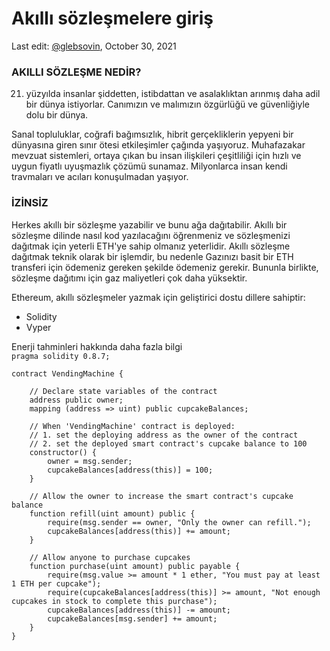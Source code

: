 # Akıllı sözleşmelere giriş

<Author ava="/assets/images/author-ava.png">Last edit: [\@glebsovin](/), October 30, 2021</Author>

### AKILLI SÖZLEŞME NEDİR?

21. yüzyılda insanlar şiddetten, istibdattan ve asalaklıktan arınmış daha adil bir dünya istiyorlar. Canımızın ve malımızın özgürlüğü ve güvenliğiyle dolu bir dünya.

Sanal topluluklar, coğrafi bağımsızlık, hibrit gerçekliklerin yepyeni bir dünyasına giren sınır ötesi etkileşimler çağında yaşıyoruz. Muhafazakar mevzuat sistemleri, ortaya çıkan bu insan ilişkileri çeşitliliği için hızlı ve uygun fiyatlı uyuşmazlık çözümü sunamaz. Milyonlarca insan kendi travmaları ve acıları konuşulmadan yaşıyor.

### İZİNSİZ

Herkes akıllı bir sözleşme yazabilir ve bunu ağa dağıtabilir. Akıllı bir sözleşme dilinde nasıl kod yazılacağını öğrenmeniz ve sözleşmenizi dağıtmak için yeterli ETH'ye sahip olmanız yeterlidir. Akıllı sözleşme dağıtmak teknik olarak bir işlemdir, bu nedenle Gazınızı basit bir ETH transferi için ödemeniz gereken şekilde ödemeniz gerekir. Bununla birlikte, sözleşme dağıtımı için gaz maliyetleri çok daha yüksektir.

Ethereum, akıllı sözleşmeler yazmak için geliştirici dostu dillere sahiptir:

* Solidity
* Vyper  

<Link to="/">Enerji tahminleri hakkında daha fazla bilgi</Link>

<Code>
pragma solidity 0.8.7;
&nbsp;
contract VendingMachine {
    &nbsp;
    // Declare state variables of the contract
    address public owner;
    mapping (address => uint) public cupcakeBalances;
    &nbsp;
    // When 'VendingMachine' contract is deployed:
    // 1. set the deploying address as the owner of the contract
    // 2. set the deployed smart contract's cupcake balance to 100
    constructor() {
        owner = msg.sender;
        cupcakeBalances[address(this)] = 100;
    }
    &nbsp;
    // Allow the owner to increase the smart contract's cupcake balance
    function refill(uint amount) public {
        require(msg.sender == owner, "Only the owner can refill.");
        cupcakeBalances[address(this)] += amount;
    }
    &nbsp;
    // Allow anyone to purchase cupcakes
    function purchase(uint amount) public payable {
        require(msg.value >= amount * 1 ether, "You must pay at least 1 ETH per cupcake");
        require(cupcakeBalances[address(this)] >= amount, "Not enough cupcakes in stock to complete this purchase");
        cupcakeBalances[address(this)] -= amount;
        cupcakeBalances[msg.sender] += amount;
    }
}
</Code>
